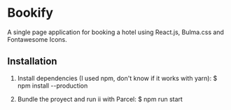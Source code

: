 # Bookify

A single page application for booking a hotel using React.js, Bulma.css and Fontawesome Icons.

## Installation

1. Install dependencies (I used npm, don't know if it works with yarn):
  $ npm install --production

2. Bundle the proyect and run ii with Parcel:
  $ npm run start
